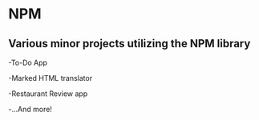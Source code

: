 # NPM
## Various minor projects utilizing the NPM library

-To-Do App

-Marked HTML translator

-Restaurant Review app

-...And more!
